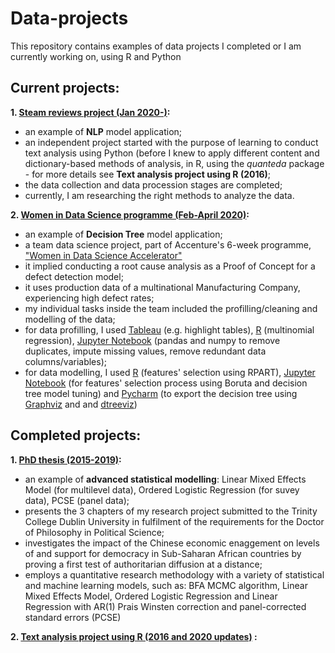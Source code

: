 # Data-projects
This repository contains examples of data projects I completed or I am currently working on, using R and Python

## Current projects:
<b>1. [Steam reviews project (Jan 2020-)](https://github.com/RalucaN/Data-projects/tree/master/Steam%20review%20project%20(2020-)):</b>
  - an example of <b>NLP</b> model application;
  - an independent project started with the purpose of learning to conduct text analysis using Python (before I knew to apply different content and dictionary-based methods of analysis, in R, using the <i>quanteda</i> package - for more details see <b>Text analysis project using R (2016)</b>;
  - the data collection and data procession stages are completed;
  - currently, I am  researching the right methods to analyze the data.

<b>2. [Women in Data Science programme (Feb-April 2020)](https://github.com/RalucaN/Data-projects/tree/master/Women_in_Data_Science_programme_(Feb%202020-)):</b>
  - an example of <b>Decision Tree</b> model application;
  - a team data science project, part of Accenture's 6-week programme, ["Women in Data Science Accelerator"](https://www.accenture.com/ie-en/careers/women-in-data-science?src=SOMS)
  - it implied conducting a root cause analysis as a Proof of Concept for a defect detection model;
  - it uses production data of a multinational Manufacturing Company, experiencing high defect rates;
  - my individual tasks inside the team included the profilling/cleaning and modelling of the data;
  - for data profilling, I used [Tableau](https://github.com/RalucaN/Data-projects/tree/master/Women_in_Data_Science_programme_(Feb%202020-)/Plots%20and%20observations) (e.g. highlight tables), [R](https://github.com/RalucaN/Data-projects/tree/master/Women_in_Data_Science_programme_(Feb%202020-)/multinomial%20regression) (multinomial regression), [Jupyter Notebook](https://github.com/RalucaN/Data-projects/blob/master/Women_in_Data_Science_programme_(Feb%202020-)/Data_cleaning.ipynb) (pandas and numpy to remove duplicates, impute missing values, remove redundant data columns/variables);
  - for data modelling, I used [R](https://github.com/RalucaN/Data-projects/blob/master/Women_in_Data_Science_programme_(Feb%202020-)/features_selection.R) (features' selection using RPART), [Jupyter Notebook](https://github.com/RalucaN/Data-projects/blob/master/Women_in_Data_Science_programme_(Feb%202020-)/Modelling.ipynb) (for features' selection process using Boruta and decision tree model tuning) and [Pycharm](https://github.com/RalucaN/Data-projects/blob/master/Women_in_Data_Science_programme_(Feb%202020-)/export_tree.py) (to export the decision tree using [Graphviz](https://github.com/RalucaN/Data-projects/blob/master/Women_in_Data_Science_programme_(Feb%202020-)/tables%20and%20graphs/tree_exported.svg) and and [dtreeviz](https://github.com/RalucaN/Data-projects/blob/master/Women_in_Data_Science_programme_(Feb%202020-)/tables%20and%20graphs/DTreeViz_11748.svg))

## Completed projects:
<b>1. [PhD thesis (2015-2019)](https://github.com/RalucaN/Data-projects/tree/master/PhD_thesis(2015-2019)): </b> 
  - an example of <b>advanced statistical modelling</b>: Linear Mixed Effects Model (for multilevel data), Ordered Logistic Regression (for suvey data), PCSE (panel data);
  - presents the 3 chapters of my research project submitted to the Trinity College Dublin University in fulfilment of the requirements for the Doctor of Philosophy in Political Science;
  - investigates the impact of the Chinese economic enaggement on levels of and support for democracy in Sub-Saharan African countries by proving a first test of authoritarian diffusion at a distance;
  - employs a quantitative research methodology with a variety of statistical and machine learning models, such as: BFA MCMC algorithm, Linear Mixed Effects Model, Ordered Logistic Regression and Linear Regression with AR(1) Prais Winsten correction and panel-corrected standard errors (PCSE) 
  
<b>2. [Text analysis project using R (2016 and 2020 updates)](https://github.com/RalucaN/Data-projects/tree/master/Text%20analysis%20project%20using%20R%20(2016)) :</b>


